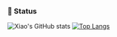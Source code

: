 ### 🚦 Status

![Xiao's GitHub stats](https://github-readme-stats.vercel.app/api?username=sfxfs&show_icons=true&theme=synthwave)
[![Top Langs](https://github-readme-stats.vercel.app/api/top-langs/?username=sfxfs&layout=compact&hide=vim,qml,javascript,html,css)](https://github.com/anuraghazra/github-readme-stats)
